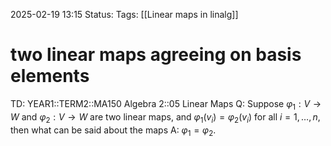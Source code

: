 2025-02-19 13:15
Status: 
Tags: [[Linear maps in linalg]]
# two linear maps agreeing on basis elements

TD: YEAR1::TERM2::MA150 Algebra 2::05 Linear Maps
Q: Suppose $\varphi_1 : V \rightarrow W$ and $\varphi_2 : V \rightarrow W$ are two linear maps, and $\varphi_1(v_i) = \varphi_2(v_i)$ for all $i = 1, \ldots, n$, then what can be said about the maps
A: $\varphi_1 = \varphi_2$.